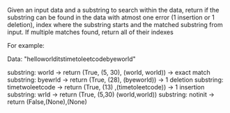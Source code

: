 Given an input data and a substring to search within the data, return if the substring can be found in the data with atmost one error (1 insertion or 1 deletion), index where the substring starts and the matched substring from input. If multiple matches found, return all of their indexes

For example:

Data: "helloworlditstimetoleetcodebyeworld"

substring: world -> return (True, (5, 30), (world, world)) -> exact match
substring: byewrld -> return (True, (28), (byeworld)) -> 1 deletion
substring: timetwoleetcode -> return (True, (13) ,(timetoleetcode)) -> 1 insertion
substring: wrld -> return (True, (5,30) (world,world))
substring: notinit -> return (False,(None),(None)